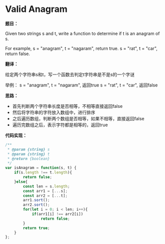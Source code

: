 # Valid Anagram

**题目：**

Given two strings s and t, write a function to determine if t is an anagram of s.

For example,
s = "anagram", t = "nagaram", return true.
s = "rat", t = "car", return false.

**翻译：**

给定两个字符串s和t，写一个函数去判定t字符串是不是s的一个字谜

举例：
s = "anagram", t = "nagaram", 返回true
s = "rat", t = "car", 返回false

**思路：**

* 首先判断两个字符串长度是否相等，不相等直接返回false
* 然后将字符串的字符放入数组中，进行排序
* 之后遍历数组，判断两个数组是否相等，如果不相等，直接返回false
* 遍历完数组之后，表示字符都是相等的，返回true

**代码实现：**

```javascript
/**
 * @param {string} s
 * @param {string} t
 * @return {boolean}
 */
var isAnagram = function(s, t) {
    if(s.length !== t.length){
        return false;
    }else{
        const len = s.length;
        const arr1 = [...s];
        const arr2 = [...t];
        arr1.sort();
        arr2.sort();
        for(let i = 0; i < len; i++){
            if(arr1[i] !== arr2[i])
                return false;
        }
        return true;
    }
};
```